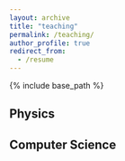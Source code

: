 ```yaml
---
layout: archive
title: "teaching"
permalink: /teaching/
author_profile: true
redirect_from:
  - /resume
---
```


{% include base_path %}

## Physics


## Computer Science
